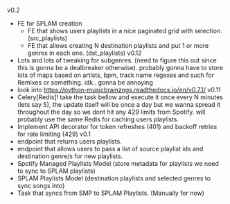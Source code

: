 v0.2
- FE for SPLAM creation
    - FE that shows users playlists in a nice paginated grid with selection. (src_playlists)
    - FE that allows creating N destination playlists and put 1 or more genres in each one. (dst_playlists)
v0.12
- Lots and lots of tweaking for subgenres. (need to figure this out since this is gonna be a dealbreaker otherwise). probably gonna have to store lots of maps based on artists, bpm, track name regexes and such for Remixes or something. idk.. gonna be annoying
- look into https://python-musicbrainzngs.readthedocs.io/en/v0.7.1/
v0.11
- Celery[Redis]! take the task bellow and execute it once every N minutes (lets say 5), the update itself will be once a day but we wanna spread it throughout the day so we dont hit any 429 limits from Spotify. will probably use the same Redis for caching users playlists.
- Implement API decorator for token refreshes (401) and backoff retries for rate limiting (429)
v0.1
- endpoint that returns users playlists.
- endpoint that allows users to pass a list of source playlist ids and destination genre/s for new playlists.
- Spotify Managed Playlists Model (store metadata for playlists we need to sync to SPLAM playlists)
- SPLAM Playlists Model (destination playlists and selected genres to sync songs into)
- Task that syncs from SMP to SPLAM Playlists. (Manually for now)

